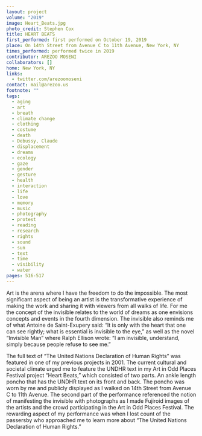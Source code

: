 ```yaml
---
layout: project
volume: "2019"
image: Heart_Beats.jpg
photo_credit: Stephen Cox
title: HEART BEATS
first_performed: first performed on October 19, 2019
place: On 14th Street from Avenue C to 11th Avenue, New York, NY
times_performed: performed twice in 2019
contributor: AREZOO MOSENI
collaborators: []
home: New York, NY
links:
  - twitter.com/arezoomoseni
contact: mail@arezoo.us
footnote: ""
tags:
  - aging
  - art
  - breath
  - climate change
  - clothing
  - costume
  - death
  - Debussy, Claude
  - displacement
  - dreams
  - ecology
  - gaze
  - gender
  - gesture
  - health
  - interaction
  - life
  - love
  - memory
  - music
  - photography
  - protest
  - reading
  - research
  - rights
  - sound
  - sun
  - text
  - time
  - visibility
  - water
pages: 516-517
---
```


Art is the arena where I have the freedom to do the impossible. The most significant aspect of being an artist is the transformative experience of making the work and sharing it with viewers from all walks of life. For me the concept of the invisible relates to the world of dreams as one envisions concepts and events in the fourth dimension. The invisible also reminds me of what Antoine de Saint-Exupery said: “It is only with the heart that one can see rightly; what is essential is invisible to the eye,” as well as the novel “Invisible Man” where Ralph Ellison wrote: “I am invisible, understand, simply because people refuse to see me.”

The full text of “The United Nations Declaration of Human Rights” was featured in one of my previous projects in 2001. The current cultural and societal climate urged me to feature the UNDHR text in my Art in Odd Places Festival project “Heart Beats,” which consisted of two parts. An ankle length poncho that has the UNDHR text on its front and back. The poncho was worn by me and publicly displayed as I walked on 14th Street from Avenue C to 11th Avenue. The second part of the performance referenced the notion of manifesting the invisible with photographs as I made Fujiroid images of the artists and the crowd participating in the Art in Odd Places Festival. The rewarding aspect of my performance was when I lost count of the passersby who approached me to learn more about “The United Nations Declaration of Human Rights.”

